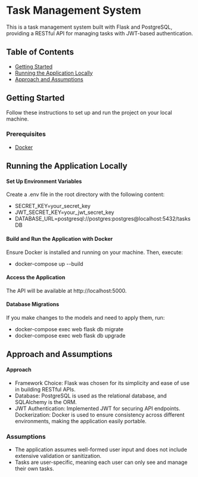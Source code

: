 # Task Management System

This is a task management system built with Flask and PostgreSQL, providing a RESTful API for managing tasks with JWT-based authentication.

## Table of Contents

- [Getting Started](#getting-started)
- [Running the Application Locally](#running-the-application-locally)
- [Approach and Assumptions](#approach-and-assumptions)

## Getting Started

Follow these instructions to set up and run the project on your local machine.

### Prerequisites

- [Docker](https://www.docker.com/get-started)

## Running the Application Locally
#### Set Up Environment Variables
Create a .env file in the root directory with the following content:
- SECRET_KEY=your_secret_key
- JWT_SECRET_KEY=your_jwt_secret_key
- DATABASE_URL=postgresql://postgres:postgres@localhost:5432/tasksDB


#### Build and Run the Application with Docker
Ensure Docker is installed and running on your machine. Then, execute:
- docker-compose up --build

#### Access the Application
The API will be available at http://localhost:5000.

#### Database Migrations
If you make changes to the models and need to apply them, run:
- docker-compose exec web flask db migrate
- docker-compose exec web flask db upgrade

## Approach and Assumptions
#### Approach
- Framework Choice: Flask was chosen for its simplicity and ease of use in building RESTful APIs.
- Database: PostgreSQL is used as the relational database, and SQLAlchemy is the ORM.
- JWT Authentication: Implemented JWT for securing API endpoints.
Dockerization: Docker is used to ensure consistency across different environments, making the application easily portable.
### Assumptions
- The application assumes well-formed user input and does not include extensive validation or sanitization.
- Tasks are user-specific, meaning each user can only see and manage their own tasks.

